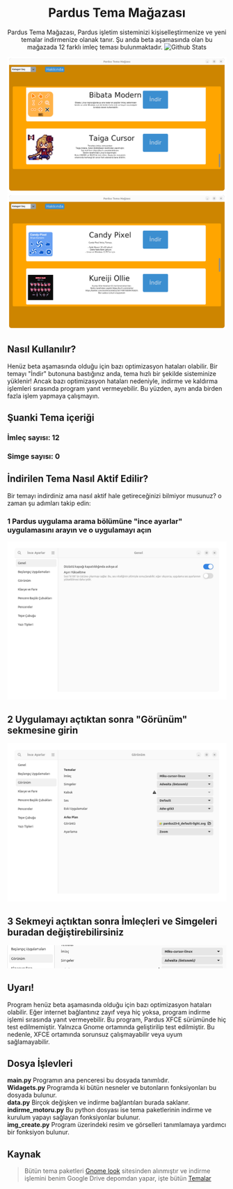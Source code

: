 <div align="center">
  
# Pardus Tema Mağazası
Pardus Tema Mağazası, Pardus işletim sisteminizi kişiselleştirmenize ve yeni temalar indirmenize olanak tanır. Şu anda beta aşamasında olan bu mağazada 12 farklı imleç teması bulunmaktadır.
  <a>
    <img src="https://github.com/SabanGnc/SabanGnc/assets/139702707/cc75e47a-eda0-498f-bc38-1a9a3e6ea37c" alt="Github Stats" width="1200">
  </a>
  
  ![image](IMG/win/win1.png)
  ![image](IMG/win/win2.png)

</div>

## Nasıl Kullanılır?
Henüz beta aşamasında olduğu için bazı optimizasyon hataları olabilir. Bir temayı "İndir" butonuna bastığınız anda, tema hızlı bir şekilde sisteminize yüklenir! Ancak bazı optimizasyon hataları nedeniyle, indirme ve kaldırma işlemleri sırasında program yanıt vermeyebilir. Bu yüzden, aynı anda birden fazla işlem yapmaya çalışmayın.

## Şuanki Tema içeriği
### İmleç sayısı: 12
### Simge sayısı: 0

## İndirilen Tema Nasıl Aktif Edilir?
Bir temayı indirdiniz ama nasıl aktif hale getireceğinizi bilmiyor musunuz? o zaman şu adımları takip edin:
### 1 Pardus uygulama arama bölümüne "ince ayarlar" uygulamasını arayın ve o uygulamayı açın
![image](IMG/win/ornek.png)
## 2 Uygulamayı açtıktan sonra "Görünüm" sekmesine girin
![image](IMG/win/ornek2.png)
## 3 Sekmeyi açtıktan sonra İmleçleri ve Simgeleri buradan değiştirebilirsiniz
![image](IMG/win/ornek3.png)

## Uyarı!
Program henüz beta aşamasında olduğu için bazı optimizasyon hataları olabilir. Eğer internet bağlantınız zayıf veya hiç yoksa, program indirme işlemi sırasında yanıt vermeyebilir.
Bu program, Pardus XFCE sürümünde hiç test edilmemiştir. Yalnızca Gnome ortamında geliştirilip test edilmiştir. Bu nedenle, XFCE ortamında sorunsuz çalışmayabilir veya uyum sağlamayabilir.

## Dosya İşlevleri
<b>main.py</b> Programın ana penceresi bu dosyada tanımlıdır.<br>
<b>Widagets.py</b> Programda ki bütün nesneler ve butonların fonksiyonları bu dosyada bulunur.<br>
<b>data.py</b> Birçok değişken ve indirme bağlantıları burada saklanır.<br>
<b>indirme_motoru.py</b> Bu python dosyası ise tema paketlerinin indirme ve kurulum yapayı sağlayan fonksiyonlar bulunur.<br>
<b>img_create.py</b> Program üzerindeki resim ve görselleri tanımlamaya yardımcı bir fonksiyon bulunur.

## Kaynak
>Bütün tema paketleri <a href="https://www.gnome-look.org/browse/">Gnome look</a> sitesinden alınmıştır ve indirme işlemini benim Google Drive depomdan yapar, işte bütün <a href="https://drive.google.com/drive/folders/1pMVBmQWIJZRVufvMEMjYwO-ck17EqKq1?usp=drive_link">Temalar</a>
